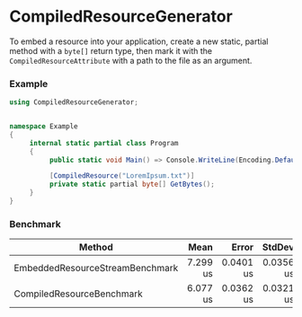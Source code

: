 # CompiledResourceGenerator

To embed a resource into your application, create a new static, partial method with a `byte[]` return type, then mark it with the `CompiledResourceAttribute` with a path to the file as an argument.

### Example
```cs
using CompiledResourceGenerator;


namespace Example
{
     internal static partial class Program
     {
          public static void Main() => Console.WriteLine(Encoding.Default.GetString(GetBytes());

          [CompiledResource("LoremIpsum.txt")]
          private static partial byte[] GetBytes();
     }
}
```

### Benchmark
|                          Method |     Mean |     Error |    StdDev |    Gen0 |   Gen1 | Allocated |
|-------------------------------- |---------:|----------:|----------:|--------:|-------:|----------:|
| EmbeddedResourceStreamBenchmark | 7.299 us | 0.0401 us | 0.0356 us | 15.7471 |      - |  64.63 KB |
|       CompiledResourceBenchmark | 6.077 us | 0.0362 us | 0.0321 us | 15.7471 | 0.0076 |  64.59 KB |
